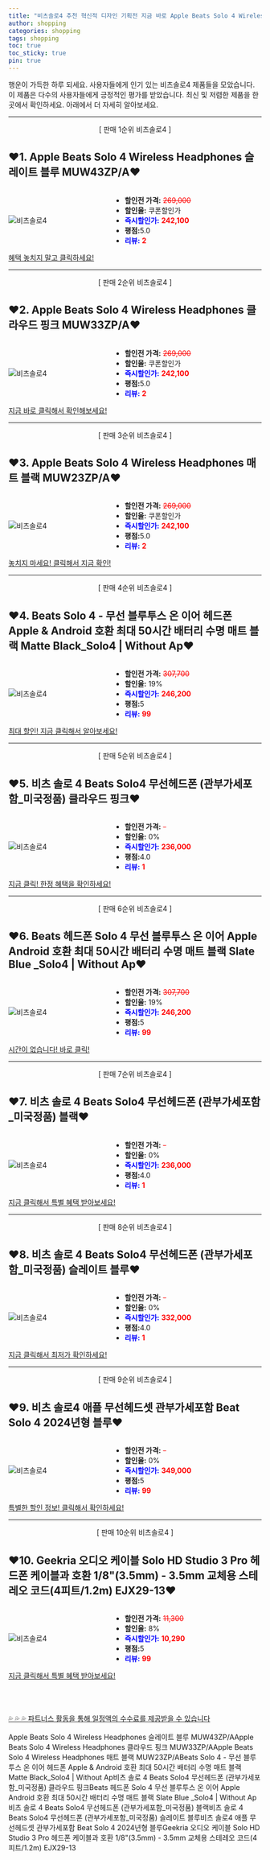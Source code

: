 ```yaml
---
title: "비츠솔로4 추천 혁신적 디자인 기획전 지금 바로 Apple Beats Solo 4 Wireless"
author: shopping
categories: shopping
tags: shopping
toc: true
toc_sticky: true
pin: true
---
```

행운이 가득한 하루 되세요. 사용자들에게 인기 있는 비츠솔로4 제품들을 모았습니다. 이 제품은 다수의 사용자들에게 긍정적인 평가를 받았습니다. 최신 및 저렴한 제품을 한 곳에서 확인하세요. 아래에서 더 자세히 알아보세요.

---
<p class="toplist" style="margin: 0 auto; display: block; width: fit-content;">[ 판매 1순위 비츠솔로4 ]</p>

<h2><strong>❤️1. Apple Beats Solo 4 Wireless Headphones 슬레이트 블루 MUW43ZP/A❤️</strong></h2>

<div style="display: flex; align-items: center;">
    <div style="flex: 0.4;">
        <img src="https://thumbnail8.coupangcdn.com/thumbnails/remote/230x230ex/image/retail/images/819664786466526-dce4d1a6-ab0d-4bb5-82d1-ee110304097a.jpg" alt="비츠솔로4" style="max-width: 100%;">
    </div>
    <div style="flex: 0.6; margin-left: 10px;">
        <ul>
            <li><strong>할인전 가격:</strong> <del style="color: red;">269,000</del></li>
            <li><strong>할인율:</strong> 쿠폰할인가</li>
            <li><span style='color:blue'><strong>즉시할인가:</strong></span> <span style='color:red'><strong>242,100</strong></span></li>
            <li><strong>평점:</strong>5.0</li>
            <li><span style='color:blue'><strong>리뷰:</strong></span> <span style='color:red'><strong>2</strong></span></li>
        </ul>
    </div>
</div>
<div class="center">
    <a href="https://William4Davisa.github.io?lptag=AF9450613&subid=githubio&pageKey=8163708318&traceid=V0-153&itemId=23285907933&vendorItemId=90318177332" class="myButton">
        혜택 놓치지 말고 클릭하세요!
    </a>
</div>


---
<p class="toplist" style="margin: 0 auto; display: block; width: fit-content;">[ 판매 2순위 비츠솔로4 ]</p>

<h2><strong>❤️2. Apple Beats Solo 4 Wireless Headphones 클라우드 핑크 MUW33ZP/A❤️</strong></h2>

<div style="display: flex; align-items: center;">
    <div style="flex: 0.4;">
        <img src="https://thumbnail10.coupangcdn.com/thumbnails/remote/230x230ex/image/retail/images/3123349993789262-949be50d-c311-4efe-8b67-9c42cdc5faed.jpg" alt="비츠솔로4" style="max-width: 100%;">
    </div>
    <div style="flex: 0.6; margin-left: 10px;">
        <ul>
            <li><strong>할인전 가격:</strong> <del style="color: red;">269,000</del></li>
            <li><strong>할인율:</strong> 쿠폰할인가</li>
            <li><span style='color:blue'><strong>즉시할인가:</strong></span> <span style='color:red'><strong>242,100</strong></span></li>
            <li><strong>평점:</strong>5.0</li>
            <li><span style='color:blue'><strong>리뷰:</strong></span> <span style='color:red'><strong>2</strong></span></li>
        </ul>
    </div>
</div>
<div class="center">
    <a href="https://William4Davisa.github.io?lptag=AF9450613&subid=githubio&pageKey=8163708318&traceid=V0-153&itemId=23285907938&vendorItemId=90318177346" class="myButton">
        지금 바로 클릭해서 확인해보세요!
    </a>
</div>


---
<p class="toplist" style="margin: 0 auto; display: block; width: fit-content;">[ 판매 3순위 비츠솔로4 ]</p>

<h2><strong>❤️3. Apple Beats Solo 4 Wireless Headphones 매트 블랙 MUW23ZP/A❤️</strong></h2>

<div style="display: flex; align-items: center;">
    <div style="flex: 0.4;">
        <img src="https://thumbnail9.coupangcdn.com/thumbnails/remote/230x230ex/image/retail/images/3122138585162919-323819bc-2657-41e0-9196-a435987ce2ed.jpg" alt="비츠솔로4" style="max-width: 100%;">
    </div>
    <div style="flex: 0.6; margin-left: 10px;">
        <ul>
            <li><strong>할인전 가격:</strong> <del style="color: red;">269,000</del></li>
            <li><strong>할인율:</strong> 쿠폰할인가</li>
            <li><span style='color:blue'><strong>즉시할인가:</strong></span> <span style='color:red'><strong>242,100</strong></span></li>
            <li><strong>평점:</strong>5.0</li>
            <li><span style='color:blue'><strong>리뷰:</strong></span> <span style='color:red'><strong>2</strong></span></li>
        </ul>
    </div>
</div>
<div class="center">
    <a href="https://William4Davisa.github.io?lptag=AF9450613&subid=githubio&pageKey=8163708318&traceid=V0-153&itemId=23285907941&vendorItemId=90318177407" class="myButton">
        놓치지 마세요! 클릭해서 지금 확인!
    </a>
</div>


---
<p class="toplist" style="margin: 0 auto; display: block; width: fit-content;">[ 판매 4순위 비츠솔로4 ]</p>

<h2><strong>❤️4. Beats Solo 4 - 무선 블루투스 온 이어 헤드폰 Apple & Android 호환 최대 50시간 배터리 수명 매트 블랙 Matte Black_Solo4 | Without Ap❤️</strong></h2>

<div style="display: flex; align-items: center;">
    <div style="flex: 0.4;">
        <img src="https://thumbnail8.coupangcdn.com/thumbnails/remote/230x230ex/image/vendor_inventory/6174/c8765fcc276ea83cedfd4ecdf9a130b4609b9c68c4d7b5b333b5718bd1c9.jpg" alt="비츠솔로4" style="max-width: 100%;">
    </div>
    <div style="flex: 0.6; margin-left: 10px;">
        <ul>
            <li><strong>할인전 가격:</strong> <del style="color: red;">307,700</del></li>
            <li><strong>할인율:</strong> 19%</li>
            <li><span style='color:blue'><strong>즉시할인가:</strong></span> <span style='color:red'><strong>246,200</strong></span></li>
            <li><strong>평점:</strong>5</li>
            <li><span style='color:blue'><strong>리뷰:</strong></span> <span style='color:red'><strong>99</strong></span></li>
        </ul>
    </div>
</div>
<div class="center">
    <a href="https://William4Davisa.github.io?lptag=AF9450613&subid=githubio&pageKey=8149976110&traceid=V0-153&itemId=23186871313&vendorItemId=90764983950" class="myButton">
        최대 할인! 지금 클릭해서 알아보세요!
    </a>
</div>


---
<p class="toplist" style="margin: 0 auto; display: block; width: fit-content;">[ 판매 5순위 비츠솔로4 ]</p>

<h2><strong>❤️5. 비츠 솔로 4 Beats Solo4 무선헤드폰 (관부가세포함_미국정품) 클라우드 핑크❤️</strong></h2>

<div style="display: flex; align-items: center;">
    <div style="flex: 0.4;">
        <img src="https://thumbnail6.coupangcdn.com/thumbnails/remote/230x230ex/image/vendor_inventory/f666/efa7caf2321afa6615106e0bc85e133d61ada3965ff5cb6a402e72359cee.jpg" alt="비츠솔로4" style="max-width: 100%;">
    </div>
    <div style="flex: 0.6; margin-left: 10px;">
        <ul>
            <li><strong>할인전 가격:</strong> <del style="color: red;">-</del></li>
            <li><strong>할인율:</strong> 0%</li>
            <li><span style='color:blue'><strong>즉시할인가:</strong></span> <span style='color:red'><strong>236,000</strong></span></li>
            <li><strong>평점:</strong>4.0</li>
            <li><span style='color:blue'><strong>리뷰:</strong></span> <span style='color:red'><strong>1</strong></span></li>
        </ul>
    </div>
</div>
<div class="center">
    <a href="https://William4Davisa.github.io?lptag=AF9450613&subid=githubio&pageKey=8119610461&traceid=V0-153&itemId=23025586257&vendorItemId=90059355758" class="myButton">
        지금 클릭! 한정 혜택을 확인하세요!
    </a>
</div>


---
<p class="toplist" style="margin: 0 auto; display: block; width: fit-content;">[ 판매 6순위 비츠솔로4 ]</p>

<h2><strong>❤️6. Beats 헤드폰 Solo 4 무선 블루투스 온 이어 Apple Android 호환 최대 50시간 배터리 수명 매트 블랙 Slate Blue _Solo4 | Without Ap❤️</strong></h2>

<div style="display: flex; align-items: center;">
    <div style="flex: 0.4;">
        <img src="https://thumbnail6.coupangcdn.com/thumbnails/remote/230x230ex/image/vendor_inventory/3fd0/aad2f66faafb9afbbd5b81942c2b01045e5e3d14d7434ec6c41d55d9e51c.jpg" alt="비츠솔로4" style="max-width: 100%;">
    </div>
    <div style="flex: 0.6; margin-left: 10px;">
        <ul>
            <li><strong>할인전 가격:</strong> <del style="color: red;">307,700</del></li>
            <li><strong>할인율:</strong> 19%</li>
            <li><span style='color:blue'><strong>즉시할인가:</strong></span> <span style='color:red'><strong>246,200</strong></span></li>
            <li><strong>평점:</strong>5</li>
            <li><span style='color:blue'><strong>리뷰:</strong></span> <span style='color:red'><strong>99</strong></span></li>
        </ul>
    </div>
</div>
<div class="center">
    <a href="https://William4Davisa.github.io?lptag=AF9450613&subid=githubio&pageKey=8099580963&traceid=V0-153&itemId=22903765589&vendorItemId=90764983972" class="myButton">
        시간이 없습니다! 바로 클릭!
    </a>
</div>


---
<p class="toplist" style="margin: 0 auto; display: block; width: fit-content;">[ 판매 7순위 비츠솔로4 ]</p>

<h2><strong>❤️7. 비츠 솔로 4 Beats Solo4 무선헤드폰 (관부가세포함_미국정품) 블랙❤️</strong></h2>

<div style="display: flex; align-items: center;">
    <div style="flex: 0.4;">
        <img src="https://thumbnail6.coupangcdn.com/thumbnails/remote/230x230ex/image/vendor_inventory/701f/c5e9513afdb74e9652adda804b4894a3c3425626f5d94e1d430a28bd30ba.jpg" alt="비츠솔로4" style="max-width: 100%;">
    </div>
    <div style="flex: 0.6; margin-left: 10px;">
        <ul>
            <li><strong>할인전 가격:</strong> <del style="color: red;">-</del></li>
            <li><strong>할인율:</strong> 0%</li>
            <li><span style='color:blue'><strong>즉시할인가:</strong></span> <span style='color:red'><strong>236,000</strong></span></li>
            <li><strong>평점:</strong>4.0</li>
            <li><span style='color:blue'><strong>리뷰:</strong></span> <span style='color:red'><strong>1</strong></span></li>
        </ul>
    </div>
</div>
<div class="center">
    <a href="https://William4Davisa.github.io?lptag=AF9450613&subid=githubio&pageKey=8119610461&traceid=V0-153&itemId=23025586268&vendorItemId=90059355801" class="myButton">
        지금 클릭해서 특별 혜택 받아보세요!
    </a>
</div>


---
<p class="toplist" style="margin: 0 auto; display: block; width: fit-content;">[ 판매 8순위 비츠솔로4 ]</p>

<h2><strong>❤️8. 비츠 솔로 4 Beats Solo4 무선헤드폰 (관부가세포함_미국정품) 슬레이트 블루❤️</strong></h2>

<div style="display: flex; align-items: center;">
    <div style="flex: 0.4;">
        <img src="https://thumbnail9.coupangcdn.com/thumbnails/remote/230x230ex/image/vendor_inventory/7503/bf3490a15de5ccd37a3f31236e7643c9a4c3682c704cc50882abbccb1311.jpg" alt="비츠솔로4" style="max-width: 100%;">
    </div>
    <div style="flex: 0.6; margin-left: 10px;">
        <ul>
            <li><strong>할인전 가격:</strong> <del style="color: red;">-</del></li>
            <li><strong>할인율:</strong> 0%</li>
            <li><span style='color:blue'><strong>즉시할인가:</strong></span> <span style='color:red'><strong>332,000</strong></span></li>
            <li><strong>평점:</strong>4.0</li>
            <li><span style='color:blue'><strong>리뷰:</strong></span> <span style='color:red'><strong>1</strong></span></li>
        </ul>
    </div>
</div>
<div class="center">
    <a href="https://William4Davisa.github.io?lptag=AF9450613&subid=githubio&pageKey=8119610461&traceid=V0-153&itemId=23025586261&vendorItemId=90059355774" class="myButton">
        지금 클릭해서 최저가 확인하세요!
    </a>
</div>


---
<p class="toplist" style="margin: 0 auto; display: block; width: fit-content;">[ 판매 9순위 비츠솔로4 ]</p>

<h2><strong>❤️9. 비츠 솔로4 애플 무선헤드셋 관부가세포함 Beat Solo 4 2024년형 블루❤️</strong></h2>

<div style="display: flex; align-items: center;">
    <div style="flex: 0.4;">
        <img src="https://thumbnail9.coupangcdn.com/thumbnails/remote/230x230ex/image/vendor_inventory/d5cf/ad42cd88c424e7e19ea76abf2d2f4ee195afa677145383197a9b10298c26.jpg" alt="비츠솔로4" style="max-width: 100%;">
    </div>
    <div style="flex: 0.6; margin-left: 10px;">
        <ul>
            <li><strong>할인전 가격:</strong> <del style="color: red;">-</del></li>
            <li><strong>할인율:</strong> 0%</li>
            <li><span style='color:blue'><strong>즉시할인가:</strong></span> <span style='color:red'><strong>349,000</strong></span></li>
            <li><strong>평점:</strong>5</li>
            <li><span style='color:blue'><strong>리뷰:</strong></span> <span style='color:red'><strong>99</strong></span></li>
        </ul>
    </div>
</div>
<div class="center">
    <a href="https://William4Davisa.github.io?lptag=AF9450613&subid=githubio&pageKey=8131257711&traceid=V0-153&itemId=23091847521&vendorItemId=90125268867" class="myButton">
        특별한 할인 정보! 클릭해서 확인하세요!
    </a>
</div>


---
<p class="toplist" style="margin: 0 auto; display: block; width: fit-content;">[ 판매 10순위 비츠솔로4 ]</p>

<h2><strong>❤️10. Geekria 오디오 케이블 Solo HD Studio 3 Pro 헤드폰 케이블과 호환 1/8"(3.5mm) - 3.5mm 교체용 스테레오 코드(4피트/1.2m) EJX29-13❤️</strong></h2>

<div style="display: flex; align-items: center;">
    <div style="flex: 0.4;">
        <img src="https://thumbnail6.coupangcdn.com/thumbnails/remote/230x230ex/image/vendor_inventory/6bf4/6c915b8bbaedddd409c18cdbbb1952af9c73a364f54fc786b18b51472c7e.jpg" alt="비츠솔로4" style="max-width: 100%;">
    </div>
    <div style="flex: 0.6; margin-left: 10px;">
        <ul>
            <li><strong>할인전 가격:</strong> <del style="color: red;">11,300</del></li>
            <li><strong>할인율:</strong> 8%</li>
            <li><span style='color:blue'><strong>즉시할인가:</strong></span> <span style='color:red'><strong>10,290</strong></span></li>
            <li><strong>평점:</strong>5</li>
            <li><span style='color:blue'><strong>리뷰:</strong></span> <span style='color:red'><strong>99</strong></span></li>
        </ul>
    </div>
</div>
<div class="center">
    <a href="https://William4Davisa.github.io?lptag=AF9450613&subid=githubio&pageKey=8185847833&traceid=V0-153&itemId=23410119160&vendorItemId=90437214449" class="myButton">
        지금 클릭해서 특별 혜택 받아보세요!
    </a>
</div>

<br><br><br>[💦 💦 💦 파트너스 활동을 통해 일정액의 수수료를 제공받을 수 있습니다](https://link.coupang.com/a/bcpT2c)<br><br>Apple Beats Solo 4 Wireless Headphones 슬레이트 블루 MUW43ZP/AApple Beats Solo 4 Wireless Headphones 클라우드 핑크 MUW33ZP/AApple Beats Solo 4 Wireless Headphones 매트 블랙 MUW23ZP/ABeats Solo 4 - 무선 블루투스 온 이어 헤드폰 Apple & Android 호환 최대 50시간 배터리 수명 매트 블랙 Matte Black_Solo4 | Without Ap비츠 솔로 4 Beats Solo4 무선헤드폰 (관부가세포함_미국정품) 클라우드 핑크Beats 헤드폰 Solo 4 무선 블루투스 온 이어 Apple Android 호환 최대 50시간 배터리 수명 매트 블랙 Slate Blue _Solo4 | Without Ap비츠 솔로 4 Beats Solo4 무선헤드폰 (관부가세포함_미국정품) 블랙비츠 솔로 4 Beats Solo4 무선헤드폰 (관부가세포함_미국정품) 슬레이트 블루비츠 솔로4 애플 무선헤드셋 관부가세포함 Beat Solo 4 2024년형 블루Geekria 오디오 케이블 Solo HD Studio 3 Pro 헤드폰 케이블과 호환 1/8"(3.5mm) - 3.5mm 교체용 스테레오 코드(4피트/1.2m) EJX29-13